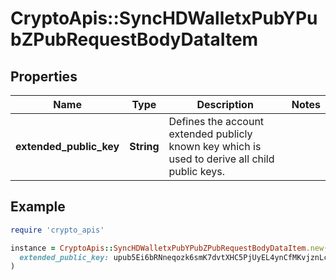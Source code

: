 # CryptoApis::SyncHDWalletxPubYPubZPubRequestBodyDataItem

## Properties

| Name | Type | Description | Notes |
| ---- | ---- | ----------- | ----- |
| **extended_public_key** | **String** | Defines the account extended publicly known key which is used to derive all child public keys. |  |

## Example

```ruby
require 'crypto_apis'

instance = CryptoApis::SyncHDWalletxPubYPubZPubRequestBodyDataItem.new(
  extended_public_key: upub5Ei6bRNneqozk6smK7dvtXHC5PjUyEL4ynCfMKvjznLcXi9DQaikETzQjHvJC43XexMvQs64jxB1njMjCHpRZ4xQWAmv3ge9cVtjfsHmbvQ
)
```

